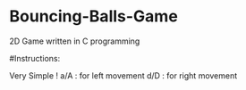 # Bouncing-Balls-Game
2D Game written in C programming

#Instructions:

Very Simple !
a/A : for left movement
d/D : for right movement

<!-- Failed to upload "Game_Engine.c - Rand - Visual Studio Code 2025-02-11 22-05-08.mp4" -->

